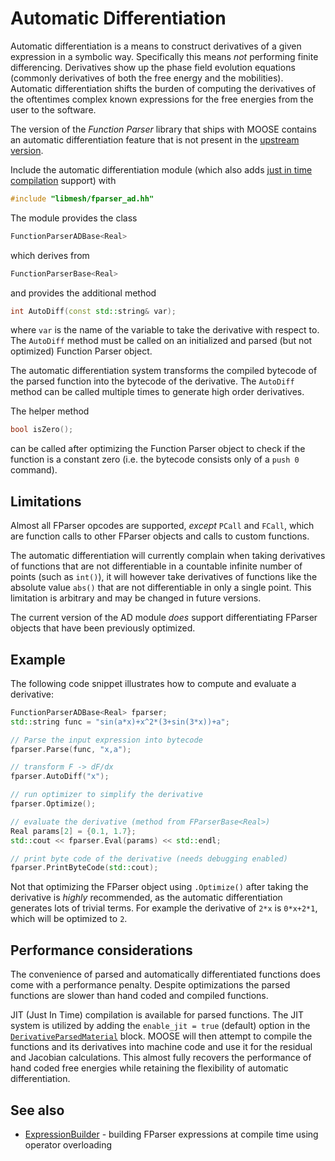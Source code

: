 # Automatic Differentiation

Automatic differentiation is a means to construct derivatives of a given expression
in a symbolic way. Specifically this means _not_ performing finite differencing.
Derivatives show up the phase field evolution equations (commonly derivatives of both
the free energy and the mobilities). Automatic differentiation shifts the burden of
computing the derivatives of the oftentimes complex known expressions for the free energies
from the user to the software.

The version of the _Function Parser_ library that ships with MOOSE contains an
automatic differentiation feature that is not present in the [upstream version](http://warp.povusers.org/FunctionParser/).

Include the automatic differentiation module (which also adds [just in time compilation](JITCompile) support) with

```cpp
#include "libmesh/fparser_ad.hh"
```

The module provides the class

```cpp
FunctionParserADBase<Real>
```

which derives from

```cpp
FunctionParserBase<Real>
```

and provides the additional method

```cpp
int AutoDiff(const std::string& var);
```

where `var` is the name of the variable to take the derivative with respect to. The `AutoDiff` method must be called on an initialized and parsed (but not optimized) Function Parser object.

The automatic differentiation system transforms the compiled bytecode of the parsed function into the bytecode of the derivative. The `AutoDiff` method can be called multiple times to generate high order derivatives.

The helper method

```cpp
bool isZero();
```

can be called after optimizing the Function Parser object to check if the function is a constant zero (i.e. the bytecode consists only of a `push 0` command).


## Limitations

Almost all FParser opcodes are supported, _except_ `PCall` and `FCall`, which are function calls to other FParser objects and calls to custom functions.

The automatic differentiation will currently complain when taking derivatives of functions that are not differentiable in a countable infinite number of points (such as `int()`), it will however take derivatives of functions like the absolute value `abs()` that are not differentiable in only a single point. This limitation is arbitrary and may be changed in future versions.

The current version of the AD module _does_ support differentiating FParser objects that have been previously optimized.

## Example

The following code snippet illustrates how to compute and evaluate a derivative:

```cpp
FunctionParserADBase<Real> fparser;
std::string func = "sin(a*x)+x^2*(3+sin(3*x))+a";

// Parse the input expression into bytecode
fparser.Parse(func, "x,a");

// transform F -> dF/dx
fparser.AutoDiff("x");

// run optimizer to simplify the derivative
fparser.Optimize();

// evaluate the derivative (method from FParserBase<Real>)
Real params[2] = {0.1, 1.7};
std::cout << fparser.Eval(params) << std::endl;

// print byte code of the derivative (needs debugging enabled)
fparser.PrintByteCode(std::cout);
```

Not that optimizing the FParser object using `.Optimize()` after taking the derivative is _highly_ recommended, as the automatic differentiation generates lots of trivial terms. For example the derivative of `2*x` is `0*x+2*1`, which will be optimized to `2`.

## Performance considerations

The convenience of parsed and automatically differentiated functions does come with a performance penalty. Despite optimizations the parsed functions are slower than hand coded and compiled functions.

JIT (Just In Time) compilation is available for parsed functions. The JIT system is utilized by adding the `enable_jit = true` (default) option in the [`DerivativeParsedMaterial`](/DerivativeParsedMaterial.md) block. MOOSE will then attempt to compile the functions and its derivatives into machine code and use it for the residual and Jacobian calculations. This almost fully recovers the performance of hand coded free energies while retaining the flexibility of automatic differentiation.

## See also

<!-- - [DerivativeParsedMaterial](/wiki/PhysicsModules/PhaseField/DevelopingModels/ParsedFunctionKernels) - automatic differentiation for MOOSE end users -->
* [ExpressionBuilder](phase_field/ExpressionBuilder.md) - building FParser expressions at compile time using operator overloading
